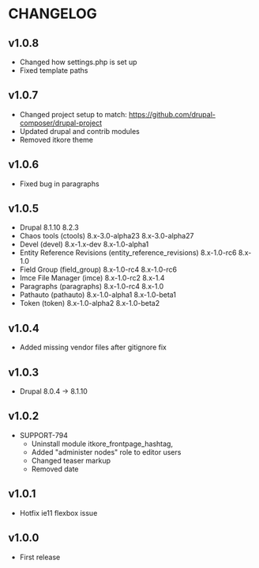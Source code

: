 # CHANGELOG

## v1.0.8

- Changed how settings.php is set up
- Fixed template paths

## v1.0.7

- Changed project setup to match: https://github.com/drupal-composer/drupal-project
- Updated drupal and contrib modules
- Removed itkore theme

## v1.0.6

- Fixed bug in paragraphs

## v1.0.5
 -  Drupal                                                   8.1.10             8.2.3              
 -  Chaos tools (ctools)                                     8.x-3.0-alpha23    8.x-3.0-alpha27             
 -  Devel (devel)                                            8.x-1.x-dev        8.x-1.0-alpha1              
 -  Entity Reference Revisions (entity_reference_revisions)  8.x-1.0-rc6        8.x-1.0                     
 -  Field Group (field_group)                                8.x-1.0-rc4        8.x-1.0-rc6                 
 -  Imce File Manager (imce)                                 8.x-1.0-rc2        8.x-1.4                     
 -  Paragraphs (paragraphs)                                  8.x-1.0-rc4        8.x-1.0                     
 -  Pathauto (pathauto)                                      8.x-1.0-alpha1     8.x-1.0-beta1               
 -  Token (token)                                            8.x-1.0-alpha2     8.x-1.0-beta2     

## v1.0.4
 -  Added missing vendor files after gitignore fix  

## v1.0.3
 -  Drupal  8.0.4 -> 8.1.10 

## v1.0.2
 - SUPPORT-794
   - Uninstall module itkore_frontpage_hashtag,
   - Added "administer nodes" role to editor users
   - Changed teaser markup
   - Removed date

## v1.0.1
 - Hotfix ie11 flexbox issue

## v1.0.0
 - First release